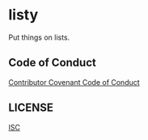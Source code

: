 listy
=====

Put things on lists.

Code of Conduct
---------------

[Contributor Covenant Code of Conduct](./CODE_OF_CONDUCT.md)

LICENSE
-------

[ISC](./LICENSE)

